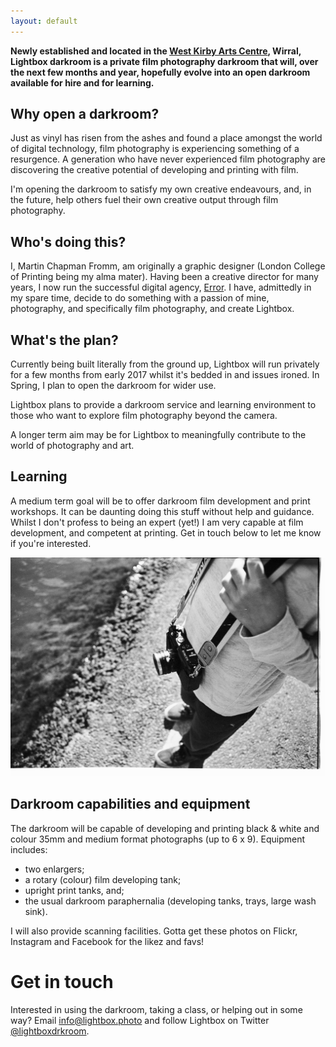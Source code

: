 ```yaml
---
layout: default
---
```



**Newly established and located in the [West Kirby Arts Centre](https://goo.gl/maps/vzU4Jmw8bYu), Wirral, Lightbox darkroom is a private film photography darkroom that will, over the next few months and year, hopefully  evolve into an open darkroom available for hire and for learning.**

## Why open a darkroom?
Just as vinyl has risen from the ashes and found a place amongst the world of digital technology, film photography is experiencing something of a resurgence. A generation who have never experienced film photography are discovering the creative potential of developing and printing with film.

I'm opening the darkroom to satisfy my own creative endeavours, and, in the future, help others fuel their own creative output through film photography.


## Who's doing this?
I, Martin Chapman Fromm, am originally a graphic designer (London College of Printing being my alma mater). Having been a creative director for many years, I now run the successful digital agency, [Error](http://www.error.agency). I have, admittedly in my spare time, decide to do something with a passion of mine, photography, and specifically film photography, and create Lightbox.

## What's the plan?
Currently being built literally from the ground up, Lightbox will run privately for a few months from early 2017 whilst it's bedded in and issues ironed. In Spring, I plan to open the darkroom for wider use.

Lightbox plans to provide a darkroom service and learning environment to those who want to explore film photography beyond the camera.

A longer term aim may be for Lightbox to meaningfully contribute to the world of photography and art.

<!-- ## A call for help, physical and mental
In terms of what the plan for an open darkroom is, there's only a very loose one. I've a broad idea of costs and open times, but I would love to start discussions with anyone interested in using the facility about how they think they'd use it, how much they'd be willing to pay, and any other opportunities that may present themselves.

And whilst I have a lot of fantastic equipment to start with (see below), I would love it if anyone can contribute their old darkroom kit that's going unused (tanks, reels, trays, etc.) -->

## Learning
A medium term goal will be to offer darkroom film development and print workshops. It can be daunting doing this stuff without help and guidance. Whilst I don't profess to being an expert (yet!) I am very capable at film development, and competent at printing. Get in touch below to let me know if you're interested.

<p class="photo"><img src="/assets/images/photo2.jpg" alt="" /></p>

## Darkroom capabilities and equipment 
The darkroom will be capable of developing and printing black & white and colour 35mm and medium format photographs (up to 6 x 9). Equipment includes:
* two enlargers;
* a rotary (colour) film developing tank;
* upright print tanks, and;
* the usual darkroom paraphernalia (developing tanks, trays, large wash sink).

I will also provide scanning facilities. Gotta get these photos on Flickr, Instagram and Facebook for the likez and favs!

<div class="cta">
  <h1>Get in touch</h1>
  <p>Interested in using the darkroom, taking a class, or helping out in some way? Email <a href="mailto:info@lightbox.photo">info@lightbox.photo</a> and follow Lightbox on Twitter <a href="https://twitter.com/lightboxdrkroom">@lightboxdrkroom</a>.</p>
</div>
